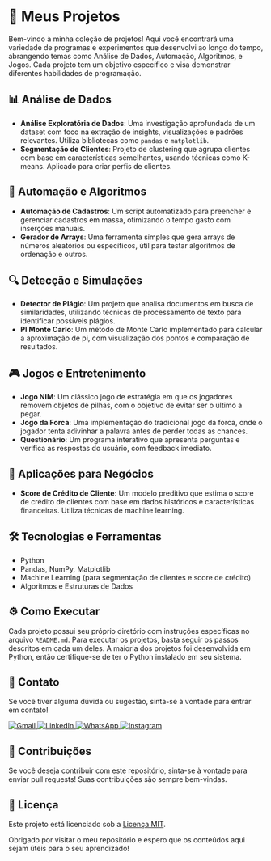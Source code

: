 # 💼 Meus Projetos

Bem-vindo à minha coleção de projetos! Aqui você encontrará uma variedade de programas e experimentos que desenvolvi ao longo do tempo, abrangendo temas como Análise de Dados, Automação, Algoritmos, e Jogos. Cada projeto tem um objetivo específico e visa demonstrar diferentes habilidades de programação.

## 📊 Análise de Dados

- **Análise Exploratória de Dados**: Uma investigação aprofundada de um dataset com foco na extração de insights, visualizações e padrões relevantes. Utiliza bibliotecas como `pandas` e `matplotlib`.
- **Segmentação de Clientes**: Projeto de clustering que agrupa clientes com base em características semelhantes, usando técnicas como K-means. Aplicado para criar perfis de clientes.

## 🤖 Automação e Algoritmos

- **Automação de Cadastros**: Um script automatizado para preencher e gerenciar cadastros em massa, otimizando o tempo gasto com inserções manuais.
- **Gerador de Arrays**: Uma ferramenta simples que gera arrays de números aleatórios ou específicos, útil para testar algoritmos de ordenação e outros.

## 🔍 Detecção e Simulações

- **Detector de Plágio**: Um projeto que analisa documentos em busca de similaridades, utilizando técnicas de processamento de texto para identificar possíveis plágios.
- **PI Monte Carlo**: Um método de Monte Carlo implementado para calcular a aproximação de pi, com visualização dos pontos e comparação de resultados.

## 🎮 Jogos e Entretenimento

- **Jogo NIM**: Um clássico jogo de estratégia em que os jogadores removem objetos de pilhas, com o objetivo de evitar ser o último a pegar.
- **Jogo da Forca**: Uma implementação do tradicional jogo da forca, onde o jogador tenta adivinhar a palavra antes de perder todas as chances.
- **Questionário**: Um programa interativo que apresenta perguntas e verifica as respostas do usuário, com feedback imediato.

## 🏦 Aplicações para Negócios

- **Score de Crédito de Cliente**: Um modelo preditivo que estima o score de crédito de clientes com base em dados históricos e características financeiras. Utiliza técnicas de machine learning.
  
## 🛠️ Tecnologias e Ferramentas

- Python
- Pandas, NumPy, Matplotlib
- Machine Learning (para segmentação de clientes e score de crédito)
- Algoritmos e Estruturas de Dados

## ⚙️ Como Executar

Cada projeto possui seu próprio diretório com instruções específicas no arquivo `README.md`. Para executar os projetos, basta seguir os passos descritos em cada um deles. A maioria dos projetos foi desenvolvida em Python, então certifique-se de ter o Python instalado em seu sistema.

## 💬 Contato

Se você tiver alguma dúvida ou sugestão, sinta-se à vontade para entrar em contato!

<p align="left">
  <a href="mailto:pablocaballero07@gmail.com" title="Gmail">
    <img src="https://img.shields.io/badge/-Gmail-FF0000?style=flat-square&labelColor=FF0000&logo=gmail&logoColor=white" alt="Gmail"/>
  </a>
  <a href="https://www.linkedin.com/in/pabl0maciel" title="LinkedIn">
    <img src="https://img.shields.io/badge/-Linkedin-0e76a8?style=flat-square&logo=Linkedin&logoColor=white" alt="LinkedIn"/>
  </a>
  <a href="https://wa.me/11963934212" title="WhatsApp">
    <img src="https://img.shields.io/badge/-WhatsApp-25d366?style=flat-square&labelColor=25d366&logo=whatsapp&logoColor=white" alt="WhatsApp"/>
  </a>
  <a href="https://www.instagram.com/pabl0maciel" title="Instagram">
    <img src="https://img.shields.io/badge/-Instagram-DF0174?style=flat-square&labelColor=DF0174&logo=instagram&logoColor=white" alt="Instagram"/>
  </a>
</p>

## 🤝 Contribuições

Se você deseja contribuir com este repositório, sinta-se à vontade para enviar pull requests! Suas contribuições são sempre bem-vindas.

## 📜 Licença

Este projeto está licenciado sob a [Licença MIT](LICENSE).

Obrigado por visitar o meu repositório e espero que os conteúdos aqui sejam úteis para o seu aprendizado!

